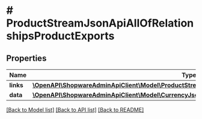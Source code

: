 # # ProductStreamJsonApiAllOfRelationshipsProductExports

## Properties

Name | Type | Description | Notes
------------ | ------------- | ------------- | -------------
**links** | [**\OpenAPI\ShopwareAdminApiClient\Model\ProductStreamJsonApiAllOfRelationshipsProductExportsLinks**](ProductStreamJsonApiAllOfRelationshipsProductExportsLinks.md) |  | [optional]
**data** | [**\OpenAPI\ShopwareAdminApiClient\Model\CurrencyJsonApiAllOfRelationshipsProductExportsData[]**](CurrencyJsonApiAllOfRelationshipsProductExportsData.md) |  | [optional]

[[Back to Model list]](../../README.md#models) [[Back to API list]](../../README.md#endpoints) [[Back to README]](../../README.md)
